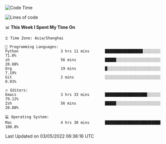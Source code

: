<!--START_SECTION:waka-->
![Code Time](http://img.shields.io/badge/Code%20Time-703%20hrs%2023%20mins-blue)

![Lines of code](https://img.shields.io/badge/From%20Hello%20World%20I%27ve%20Written-22%20Thousand%20lines%20of%20code-blue)

📊 **This Week I Spent My Time On** 

```text
⌚︎ Time Zone: Asia/Shanghai

💬 Programming Languages: 
Python                   3 hrs 11 mins       █████████████████░░░░░░░░   71.0% 
sh                       56 mins             █████░░░░░░░░░░░░░░░░░░░░   20.88% 
Org                      19 mins             █░░░░░░░░░░░░░░░░░░░░░░░░   7.19% 
Git                      2 mins              ░░░░░░░░░░░░░░░░░░░░░░░░░   0.93%

🔥 Editors: 
Emacs                    3 hrs 33 mins       ███████████████████░░░░░░   79.12% 
Zsh                      56 mins             █████░░░░░░░░░░░░░░░░░░░░   20.88%

💻 Operating System: 
Mac                      4 hrs 30 mins       █████████████████████████   100.0%

```


 Last Updated on 03/05/2022 06:36:16 UTC
<!--END_SECTION:waka-->
